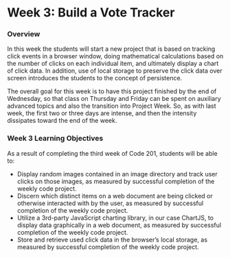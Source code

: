 # Week 3: Build a Vote Tracker

### Overview
In this week the students will start a new project that is based on tracking click events in a browser window, doing mathematical calculations based on the number of clicks on each individual item, and ultimately display a chart of click data. In addition, use of local storage to preserve the click data over screen introduces the students to the concept of persistence.

The overall goal for this week is to have this project finished by the end of Wednesday, so that class on Thursday and Friday can be spent on auxiliary advanced topics and also the transition into Project Week. So, as with last week, the first two or three days are intense, and then the intensity dissipates toward the end of the week.

### Week 3 Learning Objectives
As a result of completing the third week of Code 201, students will be able to:
* Display random images contained in an image directory and track user clicks on those images, as measured by successful completion of the weekly code project.
* Discern which distinct items on a web document are being clicked or otherwise interacted with by the user, as measured by successful completion of the weekly code project.
* Utilize a 3rd-party JavaScript charting library, in our case ChartJS, to display data graphically in a web document, as measured by successful completion of the weekly code project.
* Store and retrieve used click data in the browser’s local storage, as measured by successful completion of the weekly code project.
